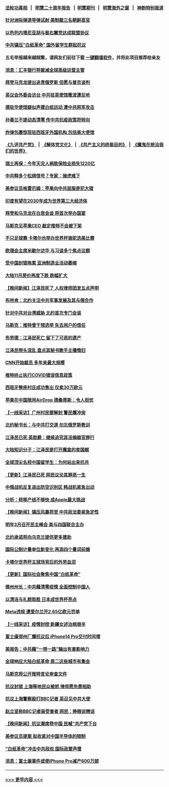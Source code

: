 #### [法轮功真相](https://github.com/gfw-breaker/truth/blob/master/README.md?t=0) &nbsp;&nbsp;|&nbsp;&nbsp; [明慧二十周年报告](https://github.com/gfw-breaker/mh-reports/blob/master/README.md?t=0) &nbsp;&nbsp;|&nbsp;&nbsp;[明慧期刊](https://github.com/gfw-breaker/mh-qikan) &nbsp;&nbsp;|&nbsp;&nbsp; [明慧海外之窗](https://github.com/gfw-breaker/mh-news/blob/master/README.md?t=0) &nbsp;&nbsp;|&nbsp;&nbsp; [神韵特别报道](https://github.com/gfw-breaker/mh-news/blob/master/shenyun.md?t=0)
#### [针对洲际弹道导弹试射 美制裁三名朝鲜高官](../pages/nsc418/n13876955.md?t=12021350) 
#### [以色列内塔尼亚胡与极右翼党达成联盟协议](../pages/nsc418/n13877005.md?t=12021350) 
#### [中共镇压“白纸革命” 国外留学生群起抗议](../pages/nsc418/n13876615.md?t=12021350) 
#### 五毛举报越来越频繁，请网友们前往下载 [一键翻墙软件](https://github.com/gfw-breaker/ssr-accounts)，并将此项目推荐给亲友
#### [消息：汇丰银行将裁减全球高级运营主管](../pages/nsc418/n13876898.md?t=12021350) 
#### [拜登马克龙提出追责俄罗斯 但愿与普京谈判](../pages/nsc418/n13876932.md?t=12021350) 
#### [英议会外委会访台 中共驻英使馆撒泼遭反呛](../pages/nsc418/n13876914.md?t=12021350) 
#### [德驻华使馆疑似声援白纸运动 遭中共网军攻击](../pages/nsc418/n13876887.md?t=12021350) 
#### [孙春兰不提动态清零 传中共抗疫政策将转向](../pages/nsc418/n13876861.md?t=12021350) 
#### [炸弹包裹惊现驻西班牙外国机构 包括美大使馆](../pages/nsc418/n13876723.md?t=12021350) 
#### [《九评共产党》](https://github.com/begood0513/9ping.md/blob/master/README.md) &nbsp;|&nbsp; [《解体党文化》](../../../../jtdwh.md/blob/master/README.md)  &nbsp;|&nbsp; [《共产主义的终极目的》](../../../../gczydzjmd.md/blob/master/README.md) &nbsp;|&nbsp; [《魔鬼在统治我们的世界》](../../../../mgztzwmdsj.md/blob/master/README.md) 
#### [瑞士再保：今年天灾人祸致保险业损失1220亿](../pages/nsc418/n13876878.md?t=12021350) 
#### [中共释多个松绑信号？专家：骑虎难下](../pages/nsc418/n13876891.md?t=12021350) 
#### [美参议员格雷厄姆：苹果向中共屈服是犯大错](../pages/nsc418/n13876862.md?t=12021350) 
#### [印度有望在2030年成为世界第三大经济体](../pages/nsc418/n13876867.md?t=12021350) 
#### [拜登和马克龙在白宫会谈 将首次举办国宴](../pages/nsc418/n13876725.md?t=12021350) 
#### [马斯克见苹果CEO 敲定推特不会被下架](../pages/nsc418/n13876640.md?t=12021350) 
#### [不只足球赛 卡塔尔也举办世界杯骆驼选美比赛](../pages/nsc418/n13876645.md?t=12021350) 
#### [欧理会主席米歇尔访华 与习谈多个焦点议题](../pages/nsc418/n13876726.md?t=12021350) 
#### [受中国封锁拖累 亚洲制造业活动萎缩](../pages/nsc418/n13876626.md?t=12021350) 
#### [大陆11月房价再度下跌 跌幅扩大](../pages/nsc418/n13876559.md?t=12021350) 
#### [【晚间新闻】江泽民死了 人权律师团发五点声明](../pages/nsc418/n13876603.md?t=12021350) 
#### [布林肯：北约关注中共军事发展及其与俄合作](../pages/nsc418/n13876389.md?t=12021350) 
#### [针对中共对台湾威胁 北约首次专门会谈](../pages/nsc418/n13876423.md?t=12021350) 
#### [马斯克：推特曾干预选举 失去用户的信任](../pages/nsc418/n13876434.md?t=12021350) 
#### [布劳德：江泽民死亡 留下了可恶的遗产](../pages/nsc418/n13876340.md?t=12021350) 
#### [江泽民带头淫乱 盘点其秘书歌手主播情妇](../pages/nsc418/n13876264.md?t=12021350) 
#### [CNN开始裁员 多年来最大规模](../pages/nsc418/n13876274.md?t=12021350) 
#### [推特终止执行COVID错误信息政策](../pages/nsc418/n13875656.md?t=12021350) 
#### [西班牙整座村庄成功售出 仅卖30万欧元](../pages/nsc418/n13875870.md?t=12021350) 
#### [苹果在中国限用AirDrop 德桑蒂斯：令人担忧](../pages/nsc418/n13876137.md?t=12021350) 
#### [【一线采访】广州村民要解封 警民爆冲突](../pages/nsc418/n13876058.md?t=12021350) 
#### [北约秘书长：与中共打交道 勿忘俄罗斯教训](../pages/nsc418/n13876156.md?t=12021350) 
#### [江泽民已死 英勋爵：继续追究其活摘器官罪行](../pages/nsc418/n13876197.md?t=12021350) 
#### [大陆知识分子：江泽民是打开魔盒的卖国贼](../pages/nsc418/n13876056.md?t=12021350) 
#### [全球顶尖名校中国留学生：为何站出来抗共](../pages/nsc418/n13876110.md?t=12021350) 
#### [【更新】江泽民已死 网民议论其罪恶一生](../pages/nsc418/n13876029.md?t=12021350) 
#### [中俄战机反复进出防空识别区 韩战机紧急出动](../pages/nsc418/n13876063.md?t=12021350) 
#### [分析：转移产线不够快 成Apple最大挑战](../pages/nsc418/n13876000.md?t=12021350) 
#### [【晚间新闻】镇压风暴将至 中共政法委紧急定性](../pages/nsc418/n13875432.md?t=12021350) 
#### [明年3月召开民主峰会 美与四国联合主办](../pages/nsc418/n13875783.md?t=12021350) 
#### [北约承诺将向乌克兰提供更多援助](../pages/nsc418/n13875728.md?t=12021350) 
#### [国际公制计量单位新变化 再添四个量词前缀](../pages/nsc418/n13875590.md?t=12021350) 
#### [卡塔尔世界杯主球场背后的外劳血泪](../pages/nsc418/n13875681.md?t=12021350) 
#### [【更新】国际社会聚焦中国“白纸革命”](../pages/nsc418/n13875376.md?t=12021350) 
#### [佛州州长：中共藉清零疫情 全面控制中国人](../pages/nsc418/n13875603.md?t=12021350) 
#### [以清洁与礼貌取胜 日本成世界杯亮点](../pages/nsc418/n13875247.md?t=12021350) 
#### [Meta违规 遭爱尔兰开2.65亿欧元罚单](../pages/nsc418/n13875542.md?t=12021350) 
#### [【一线采访】疫情封控 新疆女述治病艰辛](../pages/nsc418/n13875400.md?t=12021350) 
#### [富士康郑州厂爆抗议后 iPhone14 Pro交付时间增](../pages/nsc418/n13875519.md?t=12021350) 
#### [美报告：中共藉“一带一路”输出有害影响力](../pages/nsc418/n13875278.md?t=12021350) 
#### [全球响应大陆白纸革命 周二这些城市有集会](../pages/nsc418/n13875547.md?t=12021350) 
#### [马斯克将公开推特言论审查文件](../pages/nsc418/n13875527.md?t=12021350) 
#### [抗议封锁 上海等地民众被抓 律师愿免费相助](../pages/nsc418/n13875401.md?t=12021350) 
#### [抗议上海警察殴打BBC记者 英召见中共大使](../pages/nsc418/n13875474.md?t=12021350) 
#### [赵立坚称BBC记者装受害者 网民：睁眼说瞎话](../pages/nsc418/n13875395.md?t=12021350) 
#### [【晚间新闻】抗议潮席卷中国 民喊“共产党下台](../pages/nsc418/n13875348.md?t=12021350) 
#### [美参议员提案 拟收紧对中国半导体的限制](../pages/nsc418/n13875246.md?t=12021350) 
#### [“白纸革命”冲击中共政权 国际政要声援](../pages/nsc418/n13875047.md?t=12021350) 
#### [消息：富士康事件或使iPhone Pro减产600万部](../pages/nsc418/n13874998.md?t=12021350) 

----
#### [ >>> 更早内容 <<< ](../indexes/nsc418-earlier.md)

